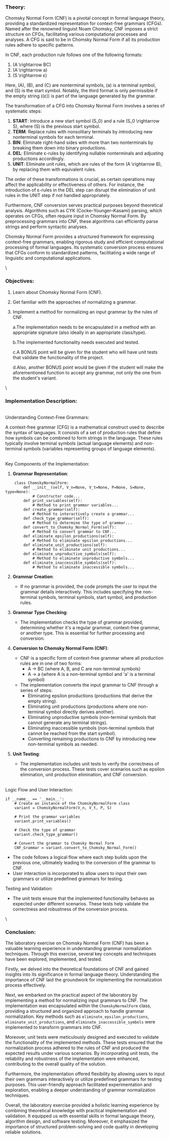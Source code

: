### **Theory:**

Chomsky Normal Form (CNF) is a pivotal concept in formal language theory, providing a standardized representation for context-free grammars (CFGs). Named after the renowned linguist Noam Chomsky, CNF imposes a strict structure on CFGs, facilitating various computational processes and analyses. A CFG is said to be in Chomsky Normal Form if all its production rules adhere to specific patterns.

In CNF, each production rule follows one of the following formats:

1. \(A \rightarrow BC\)
2. \(A \rightarrow a\)
3. \(S \rightarrow ε\)

Here, \(A\), \(B\), and \(C\) are nonterminal symbols, \(a\) is a terminal symbol, and \(S\) is the start symbol. Notably, the third format is only permissible if the empty string (\(ε\)) is part of the language generated by the grammar.

The transformation of a CFG into Chomsky Normal Form involves a series of systematic steps:

1. **START**: Introduce a new start symbol \(S_0\) and a rule \(S_0 \rightarrow S\), where \(S\) is the previous start symbol.
2. **TERM**: Replace rules with nonsolitary terminals by introducing new nonterminal symbols for each terminal.
3. **BIN**: Eliminate right-hand sides with more than two nonterminals by breaking them down into binary productions.
4. **DEL**: Eliminate ε-rules by identifying nullable nonterminals and adjusting productions accordingly.
5. **UNIT**: Eliminate unit rules, which are rules of the form \(A \rightarrow B\), by replacing them with equivalent rules.

The order of these transformations is crucial, as certain operations may affect the applicability or effectiveness of others. For instance, the introduction of ε-rules in the DEL step can disrupt the elimination of unit rules in the UNIT step if not handled appropriately.

Furthermore, CNF conversion serves practical purposes beyond theoretical analysis. Algorithms such as CYK (Cocke–Younger–Kasami) parsing, which operates on CFGs, often require input in Chomsky Normal Form. By preprocessing grammars into CNF, these algorithms can efficiently parse strings and perform syntactic analyses.

Chomsky Normal Form provides a structured framework for expressing context-free grammars, enabling rigorous study and efficient computational processing of formal languages. Its systematic conversion process ensures that CFGs conform to standardized patterns, facilitating a wide range of linguistic and computational applications.

\
### **Objectives:**

1. Learn about Chomsky Normal Form (CNF).
2. Get familiar with the approaches of normalizing a grammar.
3. Implement a method for normalizing an input grammar by the rules of CNF.

    a.The implementation needs to be encapsulated in a method with an appropriate signature (also ideally in an appropriate class/type).
    
    b.The implemented functionality needs executed and tested.
    
    c.A BONUS point will be given for the student who will have unit tests that validate the functionality of the project.
    
    d.Also, another BONUS point would be given if the student will make the aforementioned function to accept any grammar, not only the one from the student's variant.

\

### **Implementation Description:**

\
Understanding Context-Free Grammars:

A context-free grammar (CFG) is a mathematical construct used to describe the syntax of languages. It consists of a set of production rules that define how symbols can be combined to form strings in the language. These rules typically involve terminal symbols (actual language elements) and non-terminal symbols (variables representing groups of language elements).

\
Key Components of the Implementation:

1. **Grammar Representation**:
```
    class ChomskyNormalForm:
        def __init__(self, V_n=None, V_t=None, P=None, S=None, type=None):
            # Constructor code...
        def print_variables(self):
            # Method to print grammar variables...
        def create_grammar(self):
            # Method to interactively create a grammar...
        def check_type_grammar(self):
            # Method to determine the type of grammar...
        def convert_to_Chomsky_Normal_Form(self):
            # Method to convert grammar to CNF...
        def eliminate_epsilon_productions(self):
            # Method to eliminate epsilon productions...
        def eliminate_unit_productions(self):
            # Method to eliminate unit productions...
        def eliminate_unproductive_symbols(self):
            # Method to eliminate unproductive symbols...
        def eliminate_inaccessible_symbols(self):
            # Method to eliminate inaccessible symbols...
```

2. **Grammar Creation**:
   - If no grammar is provided, the code prompts the user to input the grammar details interactively. This includes specifying the non-terminal symbols, terminal symbols, start symbol, and production rules.

3. **Grammar Type Checking**:
   - The implementation checks the type of grammar provided, determining whether it's a regular grammar, context-free grammar, or another type. This is essential for further processing and conversion.

4. **Conversion to Chomsky Normal Form (CNF)**:
   - CNF is a specific form of context-free grammar where all production rules are in one of two forms:
     - A -> BC (where A, B, and C are non-terminal symbols)
     - A -> a (where A is a non-terminal symbol and 'a' is a terminal symbol)
   - The implementation converts the input grammar to CNF through a series of steps:
     - Eliminating epsilon productions (productions that derive the empty string).
     - Eliminating unit productions (productions where one non-terminal symbol directly derives another).
     - Eliminating unproductive symbols (non-terminal symbols that cannot generate any terminal strings).
     - Eliminating inaccessible symbols (non-terminal symbols that cannot be reached from the start symbol).
     - Converting remaining productions to CNF by introducing new non-terminal symbols as needed.

5. **Unit Testing**:
   - The implementation includes unit tests to verify the correctness of the conversion process. These tests cover scenarios such as epsilon elimination, unit production elimination, and CNF conversion.

\
Logic Flow and User Interaction:

    if __name__ == '__main__':
        # Create an instance of the ChomskyNormalForm class
        variant = ChomskyNormalForm(V_n, V_t, P, S)
    
        # Print the grammar variables
        variant.print_variables()
    
        # Check the type of grammar
        variant.check_type_grammar()
    
        # Convert the grammar to Chomsky Normal Form
        CNF_Grammar = variant.convert_to_Chomsky_Normal_Form()

- The code follows a logical flow where each step builds upon the previous one, ultimately leading to the conversion of the grammar to CNF.
- User interaction is incorporated to allow users to input their own grammars or utilize predefined grammars for testing.

Testing and Validation:

- The unit tests ensure that the implemented functionality behaves as expected under different scenarios. These tests help validate the correctness and robustness of the conversion process.

\

### **Conclusion:**

The laboratory exercise on Chomsky Normal Form (CNF) has been a valuable learning experience in understanding grammar normalization techniques. Through this exercise, several key concepts and techniques have been explored, implemented, and tested. 

Firstly, we delved into the theoretical foundations of CNF and gained insights into its significance in formal language theory. Understanding the importance of CNF laid the groundwork for implementing the normalization process effectively.

Next, we embarked on the practical aspect of the laboratory by implementing a method for normalizing input grammars to CNF. The implementation was encapsulated within the `ChomskyNormalForm` class, providing a structured and organized approach to handle grammar normalization. Key methods such as `eliminate_epsilon_productions`, `eliminate_unit_productions`, and `eliminate_inaccessible_symbols` were implemented to transform grammars into CNF.

Moreover, unit tests were meticulously designed and executed to validate the functionality of the implemented methods. These tests ensured that the normalization process adhered to the rules of CNF and produced the expected results under various scenarios. By incorporating unit tests, the reliability and robustness of the implementation were enhanced, contributing to the overall quality of the solution.

Furthermore, the implementation offered flexibility by allowing users to input their own grammars interactively or utilize predefined grammars for testing purposes. This user-friendly approach facilitated experimentation and exploration, enabling a deeper understanding of grammar normalization techniques.

Overall, the laboratory exercise provided a holistic learning experience by combining theoretical knowledge with practical implementation and validation. It equipped us with essential skills in formal language theory, algorithm design, and software testing. Moreover, it emphasized the importance of structured problem-solving and code quality in developing reliable solutions.
